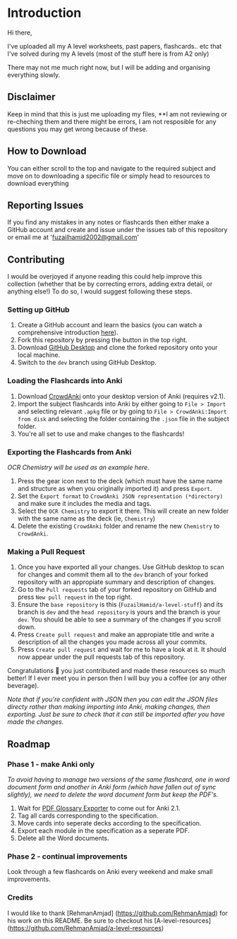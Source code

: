# Introduction

Hi there,

I've uploaded all my A level worksheets, past papers, flashcards.. etc that I've solved during my A levels (most of the stuff here is from A2 only)

There may not me much right now, but I will be adding and organising everything slowly. 

## Disclaimer
Keep in mind that this is just me uploading my files, **I am not reviewing or re-cheching them and there might be errors, I am not resposible for any questions you may get wrong because of these.

## How to Download
You can either scroll to the top and navigate to the required subject and move on to downloading a specific file or simply head to resources to download everything

## Reporting Issues
If you find any mistakes in any notes or flashcards then either make a GitHub account and create and issue under the issues tab of this repository or email me at 'fuzailhamid2002@gmail.com'

## Contributing
I would be overjoyed if anyone reading this could help improve this collection (whether that be by correcting errors, adding extra detail, or anything else!) To do so, I would suggest following these steps.

### Setting up GitHub
1. Create a GitHub account and learn the basics (you can watch a comprehensive introduction [here](https://www.youtube.com/watch?v=RGOj5yH7evk)).
2. Fork this repository by pressing the button in the top right.
3. Download [GitHub Desktop](https://desktop.github.com/) and clone the forked repository onto your local machine.
4. Switch to the `dev` branch using GitHub Desktop.

### Loading the Flashcards into Anki
1. Download [CrowdAnki](https://ankiweb.net/shared/info/1788670778) onto your desktop version of Anki (requires v2.1).
2. Import the subject flashcards into Anki by either going to `File > Import` and selecting relevant `.apkg` file or by going to `File > CrowdAnki:Import from disk` and selecting the folder containing the `.json` file in the subject folder.
3. You're all set to use and make changes to the flashcards!

### Exporting the Flashcards from Anki
_OCR Chemistry will be used as an example here._

1. Press the gear icon next to the deck (which must have the same name and structure as when you originally imported it) and press `Export`.
2. Set the `Export format` to `CrowdAnki JSON representation (*directory)` and make sure it includes the media and tags.
3. Select the `OCR Chemistry` to export it there. This will create an new folder with the same name as the deck (ie, `Chemistry`)
4. Delete the existing `CrowdAnki` folder and rename the new `Chemistry` to `CrowdAnki`.

### Making a Pull Request
1. Once you have exported all your changes. Use GitHub desktop to scan for changes and commit them all to the `dev` branch of your forked repository with an appropiate summary and description of changes.
2. Go to the `Pull requests` tab of your forked repository on GitHub and press `New pull request` in the top right.
3. Ensure the `base repository` is this (`FuzailHamid/a-level-stuff`) and its branch is `dev` and the `head repository` is yours and the branch is your `dev`. You should be able to see a summary of the changes if you scroll down.
4. Press `Create pull request` and make an appropiate title and write a description of all the changes you made across all your commits.
5. Press `Create pull request` and wait for me to have a look at it. It should now appear under the pull requests tab of this repository.

Congratulations 🎉 you just contributed and made these resources so much better! If I ever meet you in person then I will buy you a coffee (or any other beverage). 

_Note that if you're confident with JSON then you can edit the JSON files directy rather than making importing into Anki, making changes, then exporting. Just be sure to check that it can still be imported after you have made the changes._

## Roadmap
### Phase 1 - make Anki only
_To avoid having to manage two versions of the same flashcard, one in word document form and another in Anki form (which have fallen out of sync slightly), we need to delete the word document form but keep the PDF's._

1. Wait for [PDF Glossary Exporter](https://ankiweb.net/shared/info/1334168683) to come out for Anki 2.1.
2. Tag all cards corresponding to the specification.
3. Move cards into seperate decks according to the specification.
4. Export each module in the specification as a seperate PDF.
5. Delete all the Word documents.

### Phase 2 - continual improvements
Look through a few flashcards on Anki every weekend and make small improvements.

### Credits
I would like to thank [RehmanAmjad] (https://github.com/RehmanAmjad) for his work on this README. Be sure to checkout his [A-level-resources] (https://github.com/RehmanAmjad/a-level-resources)
